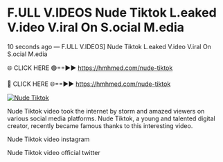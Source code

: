 # F.ULL V.IDEOS Nude Tiktok L.eaked V.ideo V.iral On S.ocial M.edia

10 seconds ago — F.ULL V.IDEOS] Nude Tiktok L.eaked V.ideo V.iral On S.ocial M.edia

🌐 CLICK HERE 🟢==►► https://hmhmed.com/nude-tiktok

🔴 CLICK HERE 🌐==►► https://hmhmed.com/nude-tiktok

[![Nude Tiktok](https://i.imgur.com/dJHk4Zq.gif)](https://hmhmed.com/nude-tiktok)

Nude Tiktok video took the internet by storm and amazed viewers on various social media platforms. Nude Tiktok, a young and talented digital creator, recently became famous thanks to this interesting video.

Nude Tiktok video instagram

Nude Tiktok video official twitter